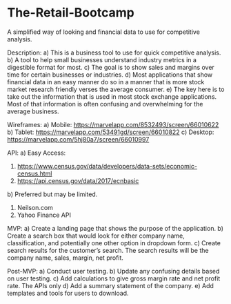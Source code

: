 # The-Retail-Bootcamp
A simplified way of looking and financial data to use for competitive analysis.


Description: 
a)	This is a business tool to use for quick competitive analysis.
b)	A tool to help small businesses understand industry metrics in a digestible format for most.
c)	The goal is to show sales and margins over time for certain businesses or industries.
d)	Most applications that show financial data in an easy manner do so in a manner that is more stock market research friendly verses the average consumer.
e)	The key here is to take out the information that is used in most stock exchange applications.  Most of that information is often confusing and overwhelming for the average business.



Wireframes: 
a)	Mobile: https://marvelapp.com/8532493/screen/66010622
b)	Tablet: https://marvelapp.com/53491gd/screen/66010822
c)	Desktop: https://marvelapp.com/5hj80a7/screen/66010997



API: 
a)	Easy Access:
1.	https://www.census.gov/data/developers/data-sets/economic-census.html
2.	https://api.census.gov/data/2017/ecnbasic

b)	Preferred but may be limited.
1.	Neilson.com
2.	Yahoo Finance API



MVP: 
a)	Create a landing page that shows the purpose of the application.
b)	Create a search box that would look for either company name, classification, and potentially one other option in dropdown form.
c)	Create search results for the customer’s search.  The search results will be the company name, sales, margin, net profit.



Post-MVP: 
a)	Conduct user testing.
b)	Update any confusing details based on user testing.
c)	Add calculations to give gross margin rate and net profit rate.  The APIs only 
d)	Add a summary statement of the company. 
e)	Add templates and tools for users to download.
